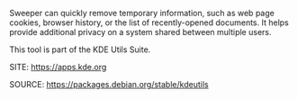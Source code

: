 
 Sweeper can quickly remove temporary information, such as
 web page cookies, browser history, or the list of 
 recently-opened documents. It helps provide additional 
 privacy on a system shared between multiple users. 

 This tool is part of the KDE Utils Suite.
 
 SITE: https://apps.kde.org

 SOURCE: https://packages.debian.org/stable/kdeutils